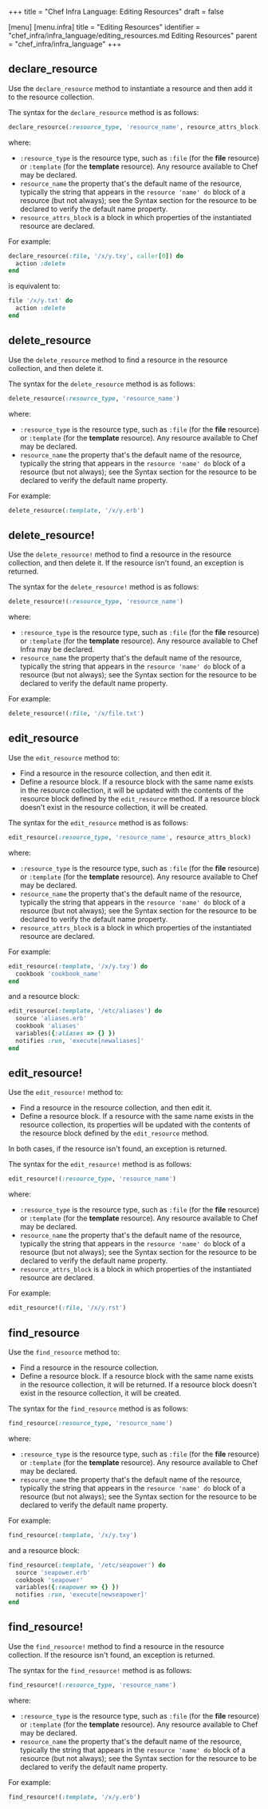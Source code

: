 +++
title = "Chef Infra Language: Editing Resources"
draft = false

[menu]
  [menu.infra]
    title = "Editing Resources"
    identifier = "chef_infra/infra_language/editing_resources.md Editing Resources"
    parent = "chef_infra/infra_language"
+++
<!-- markdownlint-disable-file MD026 -->
## declare_resource

Use the `declare_resource` method to instantiate a resource and then add it to the resource collection.

The syntax for the `declare_resource` method is as follows:

```ruby
declare_resource(:resource_type, 'resource_name', resource_attrs_block)
```

where:

- `:resource_type` is the resource type, such as `:file` (for the **file** resource) or `:template` (for the **template** resource). Any resource available to Chef may be declared.
- `resource_name` the property that's the default name of the resource, typically the string that appears in the `resource 'name' do` block of a resource (but not always); see the Syntax section for the resource to be declared to verify the default name property.
- `resource_attrs_block` is a block in which properties of the instantiated resource are declared.

For example:

```ruby
declare_resource(:file, '/x/y.txy', caller[0]) do
  action :delete
end
```

is equivalent to:

```ruby
file '/x/y.txt' do
  action :delete
end
```

## delete_resource

Use the `delete_resource` method to find a resource in the resource collection, and then delete it.

The syntax for the `delete_resource` method is as follows:

```ruby
delete_resource(:resource_type, 'resource_name')
```

where:

- `:resource_type` is the resource type, such as `:file` (for the **file** resource) or `:template` (for the **template** resource). Any resource available to Chef may be declared.
- `resource_name` the property that's the default name of the resource, typically the string that appears in the `resource 'name' do` block of a resource (but not always); see the Syntax section for the resource to be declared to verify the default name property.

For example:

```ruby
delete_resource(:template, '/x/y.erb')
```

## delete_resource!

Use the `delete_resource!` method to find a resource in the resource
collection, and then delete it. If the resource isn't found, an
exception is returned.

The syntax for the `delete_resource!` method is as follows:

```ruby
delete_resource!(:resource_type, 'resource_name')
```

where:

- `:resource_type` is the resource type, such as `:file` (for the **file** resource) or `:template` (for the **template** resource). Any resource available to Chef Infra may be declared.
- `resource_name` the property that's the default name of the resource, typically the string that appears in the `resource 'name' do` block of a resource (but not always); see the Syntax section for the resource to be declared to verify the default name property.

For example:

```ruby
delete_resource!(:file, '/x/file.txt')
```

## edit_resource

Use the `edit_resource` method to:

- Find a resource in the resource collection, and then edit it.
- Define a resource block. If a resource block with the same name exists in the resource collection, it will be updated with the contents of the resource block defined by the `edit_resource` method. If a resource block doesn't exist in the resource collection, it will be created.

The syntax for the `edit_resource` method is as follows:

```ruby
edit_resource(:resource_type, 'resource_name', resource_attrs_block)
```

where:

- `:resource_type` is the resource type, such as `:file` (for the **file** resource) or `:template` (for the **template** resource). Any resource available to Chef may be declared.
- `resource_name` the property that's the default name of the resource, typically the string that appears in the `resource 'name' do` block of a resource (but not always); see the Syntax section for the resource to be declared to verify the default name property.
- `resource_attrs_block` is a block in which properties of the instantiated resource are declared.

For example:

```ruby
edit_resource(:template, '/x/y.txy') do
  cookbook 'cookbook_name'
end
```

and a resource block:

```ruby
edit_resource(:template, '/etc/aliases') do
  source 'aliases.erb'
  cookbook 'aliases'
  variables({:aliases => {} })
  notifies :run, 'execute[newaliases]'
end
```

## edit_resource!

Use the `edit_resource!` method to:

- Find a resource in the resource collection, and then edit it.
- Define a resource block. If a resource with the same name exists in the resource collection, its properties will be updated with the contents of the resource block defined by the `edit_resource` method.

In both cases, if the resource isn't found, an exception is returned.

The syntax for the `edit_resource!` method is as follows:

```ruby
edit_resource!(:resource_type, 'resource_name')
```

where:

- `:resource_type` is the resource type, such as `:file` (for the **file** resource) or `:template` (for the **template** resource). Any resource available to Chef may be declared.
- `resource_name` the property that's the default name of the resource, typically the string that appears in the `resource 'name' do` block of a resource (but not always); see the Syntax section for the resource to be declared to verify the default name property.
- `resource_attrs_block` is a block in which properties of the instantiated resource are declared.

For example:

```ruby
edit_resource!(:file, '/x/y.rst')
```

## find_resource

Use the `find_resource` method to:

- Find a resource in the resource collection.
- Define a resource block. If a resource block with the same name exists in the resource collection, it will be returned. If a resource block doesn't exist in the resource collection, it will be created.

The syntax for the `find_resource` method is as follows:

```ruby
find_resource(:resource_type, 'resource_name')
```

where:

- `:resource_type` is the resource type, such as `:file` (for the **file** resource) or `:template` (for the **template** resource). Any resource available to Chef may be declared.
- `resource_name` the property that's the default name of the resource, typically the string that appears in the `resource 'name' do` block of a resource (but not always); see the Syntax section for the resource to be declared to verify the default name property.

For example:

```ruby
find_resource(:template, '/x/y.txy')
```

and a resource block:

```ruby
find_resource(:template, '/etc/seapower') do
  source 'seapower.erb'
  cookbook 'seapower'
  variables({:seapower => {} })
  notifies :run, 'execute[newseapower]'
end
```

## find_resource!

Use the `find_resource!` method to find a resource in the resource collection. If the resource isn't found, an exception is returned.

The syntax for the `find_resource!` method is as follows:

```ruby
find_resource!(:resource_type, 'resource_name')
```

where:

- `:resource_type` is the resource type, such as `:file` (for the **file** resource) or `:template` (for the **template** resource). Any resource available to Chef may be declared.
- `resource_name` the property that's the default name of the resource, typically the string that appears in the `resource 'name' do` block of a resource (but not always); see the Syntax section for the resource to be declared to verify the default name property.

For example:

```ruby
find_resource!(:template, '/x/y.erb')
```
